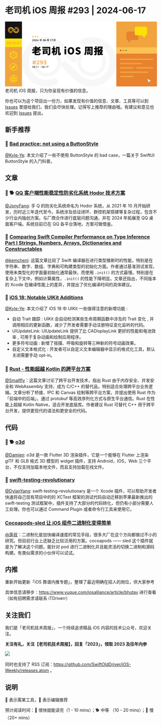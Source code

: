 # 老司机 iOS 周报 #293 | 2024-06-17

![ios-weekly](https://github.com/SwiftOldDriver/iOS-Weekly/blob/master/assets/weekly-header/293.jpg?raw=true)
老司机 iOS 周报，只为你呈现有价值的信息。

你也可以为这个项目出一份力，如果发现有价值的信息、文章、工具等可以到 [Issues](https://github.com/SwiftOldDriver/iOS-Weekly/issues) 里提给我们，我们会尽快处理。记得写上推荐的理由哦。有建议和意见也欢迎到 [Issues](https://github.com/SwiftOldDriver/iOS-Weekly/issues) 提出。

## 新手推荐

### 🐎 [Bad practice: not using a ButtonStyle](https://www.swiftwithvincent.com/blog/bad-practice-not-using-a-buttonstyle)

[@Kyle-Ye](https://github.com/Kyle-Ye): 本文介绍了一些不使用 ButtonStyle 的 bad case，一篇关于 SwiftUI ButtonStyle 的入门科普。

## 文章

### 🌟 🐕 [QQ 客户端性能稳定性防劣化系统 Hodor 技术方案](https://mp.weixin.qq.com/s/ng_R0s9tAsFCdc2O1JE_Pw)

[@JonyFang](https://github.com/JonyFang): 手 Q 的防劣化系统命名为 Hodor 系统，从 2021 年 10 月开始研发，历时近三年迭代至今。系统涉及验证闭环、群控机架搭建等复杂过程，包含不少行业内独创方案。与厂商合作进行底层问题沟通，并在 2024 年拓展至 QQ 桌面客户端。系统目前已在 QQ 各平台落地，方案可做借鉴。

### 🐎 [Comparing Swift Compiler Performance on Type Inference Part I Strings, Numbers, Arrays, Dictionaries and Constructables](https://lucasvandongen.dev/compiler_performance.php)

[@kemchenj](https://kemchenj.github.io/): 这篇文章比较了 Swift 编译器在进行类型推断时的性能，特别是在字符串、数字、数组、字典和可构建类型的初始化方面。作者通过基准测试发现，使用未类型化的字面量初始化通常最快，而使用 `.init()` 的方式最慢。特别是在复杂上下文中，例如计算属性，`.init()` 的性能下降明显。文章还指出，不同版本的 Xcode 在编译性能上的差异，并提出了优化编译时间的具体建议。

### 🐎 [iOS 18: Notable UIKit Additions](https://www.swiftjectivec.com/ios-18-notable-uikit-additions)

[@Kyle-Ye](https://github.com/Kyle-Ye): 本文介绍了 iOS 18 中 UIKit 一些值得注意的新增功能 :

- 自动 Trait 跟踪 : UIKit 会自动检测某些生命周期函数中涉及的 Trait 变化 , 并调用相应的更新函数，减少了开发者需要手动注册特征变化监听的代码。
- UIUpdateLink: UIUpdateLink 提供了比 CADisplayLink 更好的性能和电池效率 , 可用于复杂动画和绘制应用程序。
- 更多符号动画 : 新增了摇摆、呼吸和旋转等三种新的符号动画效果。
- 自定义文本格式化 : 开发者可以自定义文本编辑器中显示的格式化工具，默认关闭需要手动 opt-in。

### 🐎 [Rust - 性能超越 Kotlin 的跨平台方案](https://mp.weixin.qq.com/s/b8lHRfk5G2yN7pkoURU7CA)

[@Smallfly](https://github.com/iostalks)：这篇文章讨论了跨平台开发技术，指出 Rust 由于内存安全、并发安全和 WebAssembly 支持，成为 C/C++ 的替代品，特别适合处理跨平台业务逻辑。文章分析了桥接、IPC 和 Canvas 绘制等跨平台方案，并提出使用 Rust 作为「前端中的后端」，通过 protobuf 等高效序列化方式与原生平台通信。Rust 在性能上超越 Kotlin Native，适合开发底层库。作者建议 Rust 可替代 C++ 用于跨平台开发，提供更现代的语法和更安全的代码。

## 代码

### 🌟 🐕 [o3d](https://mp.weixin.qq.com/s/_EaqpWF-CgCgX0sTkXoHsw)

[@Damien](https://github.com/ZengyiMa): o3d 是一款 Flutter 3D 渲染插件，它是一个能够在 Flutter 上渲染 glTF 和 GLB 格式 3D 模型的 widget 插件，支持 Android，IOS，Web 三个平台，不仅支持加载本地文件，而且支持加载在线文件。

### 🐎 [swift-testing-revolutionary](https://github.com/giginet/swift-testing-revolutionary/)

[@DylanYang](https://github.com/Dylan19Yang): swift-testing-revolutionary 是一个 Xcode 插件，可以帮助开发者快速将自己现有项目中的的 XCTest 框架的测试代码自动迁移到苹果最新推出的 swift-testing 测试框架中，插件支持了大部分的代码转化，但仍有小部分需要人工处理。你也可以通过 Command Plugin 或者命令行工具来使用它。

### [Cocoapods-sled 让 iOS 组件二进制化变得简单](https://juejin.cn/post/7375419781132042267)

[@莲叔](https://aaaron7.github.io)：二进制化是加快编译速度的常见手段，很多大厂在这个方向都做过不小的研究。但目前行业上还缺乏比较泛用的方案。cocoapods —— sled 这个插件就是为了解决这个问题，能针对 pod 进行二进制化并且能灵活的切换二进制和源码构建。有类似需求的小伙伴可以试试。

## 内推

重新开始更新「iOS 靠谱内推专题」，整理了最近明确在招人的岗位，供大家参考

具体信息请移步：<https://www.yuque.com/iosalliance/article/bhutav> 进行查看（如有招聘需求请联系 iTDriverr）

## 关注我们

我们是「老司机技术周报」，一个持续追求精品 iOS 内容的技术公众号，欢迎关注。

**关注有礼，关注【老司机技术周报】，回复「2023」，领取 2023 及往年内参**

![](https://github.com/SwiftOldDriver/iOS-Weekly/blob/master/assets/qrcode_for_wechat.jpg?raw=true)

同时也支持了 RSS 订阅：<https://github.com/SwiftOldDriver/iOS-Weekly/releases.atom> 。

## 说明

🚧 表示需某工具，🌟 表示编辑推荐

预计阅读时间：🐎 很快就能读完（1 - 10 mins）；🐕 中等 （10 - 20 mins）；🐢 慢（20+ mins）
